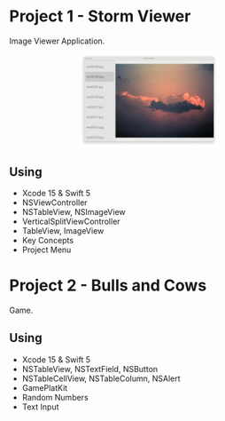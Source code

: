 # Project 1 - Storm Viewer

Image Viewer Application.


<p align="center">
<img src="Screenshots/Screenshot 1.png" width="250">
</p>


## Using

- Xcode 15 & Swift 5
- NSViewController
- NSTableView, NSImageView
- VerticalSplitViewController
- TableView, ImageView
- Key Concepts
- Project Menu


# Project 2 - Bulls and Cows

Game.


## Using

- Xcode 15 & Swift 5
- NSTableView, NSTextField, NSButton
- NSTableCellView, NSTableColumn, NSAlert
- GamePlatKit
- Random Numbers
- Text Input
